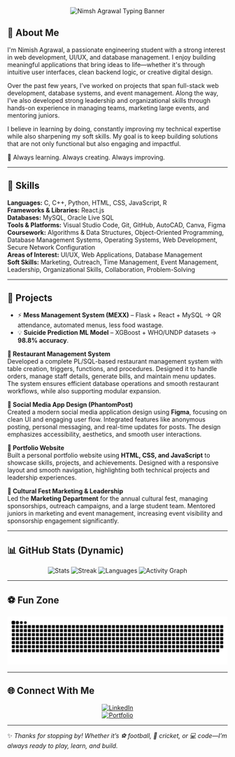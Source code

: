 <!-- INTRO ANIMATION -->
<div align="center">

  <!-- Full-screen Typing Banner -->
  <img src="https://readme-typing-svg.herokuapp.com?font=Fira+Code&weight=700&size=65&duration=2000&pause=800&color=FF00FF,00FFFF,FFA500,00FF00&background=1A1A1AFF&center=true&vCenter=true&width=1600&height=200&lines=⚡+Hey%2C+I'm+Nimsh+Agrawal;🎨+Creative+UI%2FUX+Designer;💻+Full-Stack+Developer;🤖+Machine+Learning+Explorer;🚀+Always+Learning+Always+Building" alt="Nimsh Agrawal Typing Banner" />

</div>




## 👋 About Me  

I'm Nimish Agrawal, a passionate engineering student with a strong interest in web development, UI/UX, and database management. I enjoy building meaningful applications that bring ideas to life—whether it's through intuitive user interfaces, clean backend logic, or creative digital design.  

Over the past few years, I’ve worked on projects that span full-stack web development, database systems, and event management. Along the way, I’ve also developed strong leadership and organizational skills through hands-on experience in managing teams, marketing large events, and mentoring juniors.  

I believe in learning by doing, constantly improving my technical expertise while also sharpening my soft skills. My goal is to keep building solutions that are not only functional but also engaging and impactful.  

🚀 Always learning. Always creating. Always improving.  

---

## 🔧 Skills  

**Languages:** C, C++, Python, HTML, CSS, JavaScript, R  
**Frameworks & Libraries:** React.js  
**Databases:** MySQL, Oracle Live SQL  
**Tools & Platforms:** Visual Studio Code, Git, GitHub, AutoCAD, Canva, Figma  
**Coursework:** Algorithms & Data Structures, Object-Oriented Programming, Database Management Systems, Operating Systems, Web Development, Secure Network Configuration  
**Areas of Interest:** UI/UX, Web Applications, Database Management  
**Soft Skills:** Marketing, Outreach, Time Management, Event Management, Leadership, Organizational Skills, Collaboration, Problem-Solving  

---

## 🚀 Projects  

- ⚡ **Mess Management System (MEXX)** – Flask + React + MySQL → QR attendance, automated menus, less food wastage.  
- 💡 **Suicide Prediction ML Model** – XGBoost + WHO/UNDP datasets → **98.8% accuracy**.  

**🔹 Restaurant Management System**  
Developed a complete PL/SQL-based restaurant management system with table creation, triggers, functions, and procedures. Designed it to handle orders, manage staff details, generate bills, and maintain menu updates. The system ensures efficient database operations and smooth restaurant workflows, while also supporting modular expansion.  

**🔹 Social Media App Design (PhantomPost)**  
Created a modern social media application design using **Figma**, focusing on clean UI and engaging user flow. Integrated features like anonymous posting, personal messaging, and real-time updates for posts. The design emphasizes accessibility, aesthetics, and smooth user interactions.  

**🔹 Portfolio Website**  
Built a personal portfolio website using **HTML, CSS, and JavaScript** to showcase skills, projects, and achievements. Designed with a responsive layout and smooth navigation, highlighting both technical projects and leadership experiences.  

**🔹 Cultural Fest Marketing & Leadership**  
Led the **Marketing Department** for the annual cultural fest, managing sponsorships, outreach campaigns, and a large student team. Mentored juniors in marketing and event management, increasing event visibility and sponsorship engagement significantly.  

---

## 📊 GitHub Stats (Dynamic)  

<div align="center">

<img src="https://github-readme-stats.vercel.app/api?username=Ironmac17&show_icons=true&theme=tokyonight&hide_border=true&border_radius=15&title_color=FF5722&icon_color=FFD700&text_color=ffffff&bg_color=0D1117" height="160" alt="Stats" />  

<img src="https://github-readme-streak-stats.herokuapp.com?user=Ironmac17&theme=tokyonight&hide_border=true&background=0D1117&ring=FF5722&fire=FFD700&currStreakNum=ffffff&sideNums=ffffff&sideLabels=FF5722" height="160" alt="Streak" />  

<img src="https://github-readme-stats.vercel.app/api/top-langs/?username=Ironmac17&layout=compact&theme=tokyonight&hide_border=true&border_radius=15&title_color=FF5722&text_color=ffffff&bg_color=0D1117" height="160" alt="Languages" />  

<img src="https://github-readme-activity-graph.vercel.app/graph?username=Ironmac17&bg_color=0D1117&color=ffffff&line=FF5722&point=FFD700&area=true&hide_border=true&radius=15&custom_title=🔥%20Contribution%20Graph" alt="Activity Graph" />  

</div>

---

## ⚽ Fun Zone  

<div align="center">

<!-- Snake Eating Contributions -->
<img src="https://raw.githubusercontent.com/Platane/snk/output/github-contribution-grid-snake.svg" alt="Snake animation" />

</div>

---

## 🌐 Connect With Me  

<div align="center">

[![LinkedIn](https://img.shields.io/badge/-LinkedIn-0A66C2?style=for-the-badge&logo=linkedin&logoColor=white)](https://www.linkedin.com/in/ironmac17/)  
[![Portfolio](https://img.shields.io/badge/-Portfolio-FF5722?style=for-the-badge&logo=firefox&logoColor=white)](https://ironmac17.github.io/)  

</div>

---

✨ *Thanks for stopping by! Whether it’s ⚽ football, 🏏 cricket, or 💻 code—I’m always ready to play, learn, and build.*  
